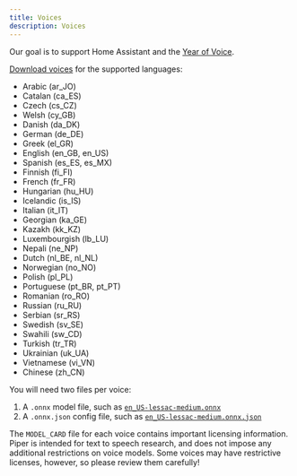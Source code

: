 ```yaml
---
title: Voices
description: Voices
---
```


Our goal is to support Home Assistant and the [Year of Voice](https://www.home-assistant.io/blog/2022/12/20/year-of-voice/).

[Download voices](download) for the supported languages:

* Arabic (ar_JO)
* Catalan (ca_ES)
* Czech (cs_CZ)
* Welsh (cy_GB)
* Danish (da_DK)
* German (de_DE)
* Greek (el_GR)
* English (en_GB, en_US)
* Spanish (es_ES, es_MX)
* Finnish (fi_FI)
* French (fr_FR)
* Hungarian (hu_HU)
* Icelandic (is_IS)
* Italian (it_IT)
* Georgian (ka_GE)
* Kazakh (kk_KZ)
* Luxembourgish (lb_LU)
* Nepali (ne_NP)
* Dutch (nl_BE, nl_NL)
* Norwegian (no_NO)
* Polish (pl_PL)
* Portuguese (pt_BR, pt_PT)
* Romanian (ro_RO)
* Russian (ru_RU)
* Serbian (sr_RS)
* Swedish (sv_SE)
* Swahili (sw_CD)
* Turkish (tr_TR)
* Ukrainian (uk_UA)
* Vietnamese (vi_VN)
* Chinese (zh_CN)

You will need two files per voice:

1. A `.onnx` model file, such as [`en_US-lessac-medium.onnx`](https://huggingface.co/rhasspy/piper-voices/resolve/v1.0.0/en/en_US/lessac/medium/en_US-lessac-medium.onnx)
2. A `.onnx.json` config file, such as [`en_US-lessac-medium.onnx.json`](https://huggingface.co/rhasspy/piper-voices/resolve/v1.0.0/en/en_US/lessac/medium/en_US-lessac-medium.onnx.json)

The `MODEL_CARD` file for each voice contains important licensing information. Piper is intended for text to speech research, and does not impose any additional restrictions on voice models. Some voices may have restrictive licenses, however, so please review them carefully!
